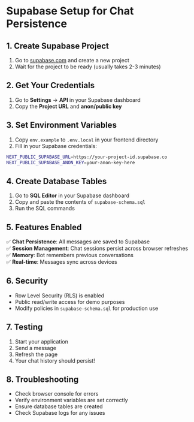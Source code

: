 # Supabase Setup for Chat Persistence

## 1. Create Supabase Project

1. Go to [supabase.com](https://supabase.com) and create a new project
2. Wait for the project to be ready (usually takes 2-3 minutes)

## 2. Get Your Credentials

1. Go to **Settings** → **API** in your Supabase dashboard
2. Copy the **Project URL** and **anon/public key**

## 3. Set Environment Variables

1. Copy `env.example` to `.env.local` in your frontend directory
2. Fill in your Supabase credentials:

```bash
NEXT_PUBLIC_SUPABASE_URL=https://your-project-id.supabase.co
NEXT_PUBLIC_SUPABASE_ANON_KEY=your-anon-key-here
```

## 4. Create Database Tables

1. Go to **SQL Editor** in your Supabase dashboard
2. Copy and paste the contents of `supabase-schema.sql`
3. Run the SQL commands

## 5. Features Enabled

✅ **Chat Persistence**: All messages are saved to Supabase  
✅ **Session Management**: Chat sessions persist across browser refreshes  
✅ **Memory**: Bot remembers previous conversations  
✅ **Real-time**: Messages sync across devices  

## 6. Security

- Row Level Security (RLS) is enabled
- Public read/write access for demo purposes
- Modify policies in `supabase-schema.sql` for production use

## 7. Testing

1. Start your application
2. Send a message
3. Refresh the page
4. Your chat history should persist!

## 8. Troubleshooting

- Check browser console for errors
- Verify environment variables are set correctly
- Ensure database tables are created
- Check Supabase logs for any issues
